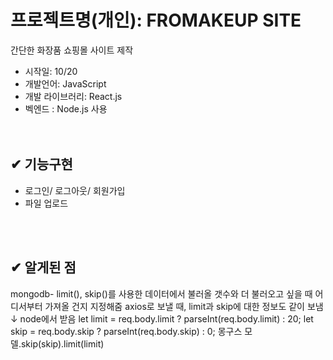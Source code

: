 # 프로젝트명(개인): FROMAKEUP SITE   
간단한 화장품 쇼핑몰 사이트 제작   

- 시작일: 10/20
- 개발언어: JavaScript
- 개발 라이브러리: React.js
- 벡엔드 : Node.js 사용
  <br />    
  <br />    


## ✔ 기능구현
- 로그인/ 로그아웃/ 회원가입
- 파일 업로드
 <br />   
 <br />   
 




## ✔ 알게된 점   
mongodb- limit(), skip()를 사용한 데이터에서 불러올 갯수와 더 불러오고 싶을 때 어디서부터 가져올 건지 지정해줌
axios로 보낼 때, limit과 skip에 대한 정보도 같이 보냄
↓
node에서 받음
let limit = req.body.limit ? parseInt(req.body.limit) : 20;
let skip = req.body.skip ? parseInt(req.body.skip) : 0;
몽구스 모델.skip(skip).limit(limit)